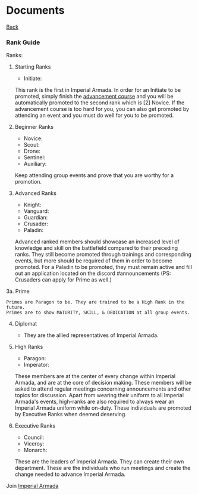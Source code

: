 ﻿# Documents
[Back](index)
### Rank Guide


Ranks:

1. Starting Ranks

 	- Initiate: 

 	This rank is the first in Imperial Armada. In order for an Initiate to be promoted, simply finish the [advancement course](https://www.roblox.com/games/420811281) and you will be automatically promoted to the second rank which is [2] Novice. If the advancement course is too hard for you, you can also get promoted by attending an event and you must do well for you to be promoted.
 
2. Beginner Ranks

	- Novice: 
	- Scout: 
	- Drone: 
	- Sentinel: 
	- Auxiliary:

	Keep attending group events and prove that you are worthy for a promotion.

3. Advanced Ranks

	- Knight:
	- Vanguard: 
	- Guardian: 
	- Crusader:
	- Paladin: 

	Advanced ranked members should showcase an increased level of knowledge and skill on the battlefield compared to their preceding ranks. They still become promoted through trainings and corresponding events, but more should be required of them in order to become promoted. For a Paladin to be promoted, they must remain active and fill out an application located on the discord #announcements (PS: Crusaders can apply for Prime as well.)

3a. Prime

	Primes are Paragon to be. They are trained to be a High Rank in the future.
	Primes are to show MATURITY, SKILL, & DEDICATION at all group events.

4. Diplomat

	- They are the allied representatives of Imperial Armada.

5. High Ranks

	- Paragon: 
	- Imperator:  

	These members are at the center of every change within Imperial Armada, and are at the core of decision making. These members will be asked to attend regular meetings concerning announcements and other topics for discussion. Apart from wearing their uniform to all Imperial Armada's events, high-ranks are also required to always wear an Imperial Armada uniform while on-duty. These individuals are promoted by Executive Ranks when deemed deserving.

6. Executive Ranks

	- Council:
	- Viceroy: 
	- Monarch: 

	These are the leaders of Imperial Armada. They can create their own department. These are the individuals who run meetings and create the change needed to advance Imperial Armada.

Join [Imperial Armada](https://www.roblox.com/My/Groups.aspx?gid=2654474)